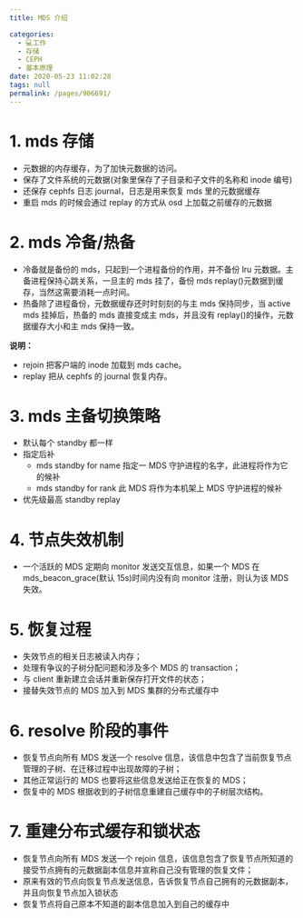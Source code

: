 ```yaml
---
title: MDS 介绍

categories: 
  - 💻工作
  - 存储
  - CEPH
  - 基本原理
date: 2020-05-23 11:02:28
tags: null
permalink: /pages/906691/
---
```


# 1. mds 存储
 - 元数据的内存缓存，为了加快元数据的访问。
 - 保存了文件系统的元数据(对象里保存了子目录和子文件的名称和 inode 编号)
 - 还保存 cephfs 日志 journal，日志是用来恢复 mds 里的元数据缓存
 - 重启 mds 的时候会通过 replay 的方式从 osd 上加载之前缓存的元数据

# 2. mds 冷备/热备
 - 冷备就是备份的 mds，只起到一个进程备份的作用，并不备份 lru 元数据。主备进程保持心跳关系，一旦主的 mds 挂了，备份 mds replay()元数据到缓存，当然这需要消耗一点时间。
 - 热备除了进程备份，元数据缓存还时时刻刻的与主 mds 保持同步，当 active mds 挂掉后，热备的 mds 直接变成主 mds，并且没有 replay()的操作，元数据缓存大小和主 mds 保持一致。

**说明：**
 - rejoin 把客户端的 inode 加载到 mds cache。
 - replay 把从 cephfs 的 journal 恢复内存。

# 3. mds 主备切换策略
 - 默认每个 standby 都一样
 - 指定后补
    - mds standby for name 指定一 MDS 守护进程的名字，此进程将作为它的候补
    - mds standby for rank 此 MDS 将作为本机架上 MDS 守护进程的候补
 - 优先级最高 standby replay

# 4. 节点失效机制
 - 一个活跃的 MDS 定期向 monitor 发送交互信息，如果一个 MDS 在 mds_beacon_grace(默认 15s)时间内没有向 monitor 注册，则认为该 MDS 失效。

# 5. 恢复过程
 - 失效节点的相关日志被读入内存；
 - 处理有争议的子树分配问题和涉及多个 MDS 的 transaction；
 - 与 client 重新建立会话并重新保存打开文件的状态；
 - 接替失效节点的 MDS 加入到 MDS 集群的分布式缓存中

# 6. resolve 阶段的事件
 - 恢复节点向所有 MDS 发送一个 resolve 信息，该信息中包含了当前恢复节点管理的子树、在迁移过程中出现故障的子树；
 - 其他正常运行的 MDS 也要将这些信息发送给正在恢复的 MDS；
 - 恢复中的 MDS 根据收到的子树信息重建自己缓存中的子树层次结构。

# 7. 重建分布式缓存和锁状态
 - 恢复节点向所有 MDS 发送一个 rejoin 信息，该信息包含了恢复节点所知道的接受节点拥有的元数据副本信息并宣称自己没有管理的恢复文件；
 - 原来有效的节点向恢复节点发送信息，告诉恢复节点自己拥有的元数据副本，并且向恢复节点加入锁状态
 - 恢复节点将自己原本不知道的副本信息加入到自己的缓存中
